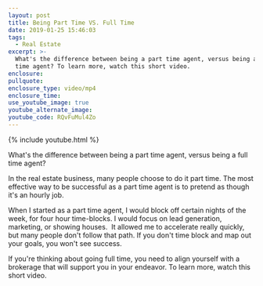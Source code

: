 ```yaml
---
layout: post
title: Being Part Time VS. Full Time
date: 2019-01-25 15:46:03
tags:
  - Real Estate
excerpt: >-
  What's the difference between being a part time agent, versus being a full
  time agent? To learn more, watch this short video.
enclosure:
pullquote:
enclosure_type: video/mp4
enclosure_time:
use_youtube_image: true
youtube_alternate_image:
youtube_code: RQvFuMul4Zo
---
```


{% include youtube.html %}

What's the difference between being a part time agent, versus being a full time agent?

In the real estate business, many people choose to do it part time. The most effective way to be successful as a part time agent is to pretend as though it's an hourly job.&nbsp;

When I started as a part time agent, I would block off certain nights of the week, for four hour time-blocks. I would focus on lead generation, marketing, or showing houses. &nbsp;It allowed me to accelerate really quickly, but many people don't follow that path. If you don't time block and map out your goals, you won't see success.&nbsp;

If you're thinking about going full time, you need to align yourself with a brokerage that will support you in your endeavor. To learn more, watch this short video.